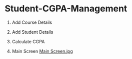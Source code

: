 # Student-CGPA-Management
1) Add Course Details
2) Add Student Details
3) Calculate CGPA

1) Main Screen
[Main Screen.jpg](https://github.com/SajidAliThahimSahab/Student-CGPA-Management/blob/1fb6145337cafafbaedce4fe86cca87d3b4f5d66/Main%20Screen.jpg)
